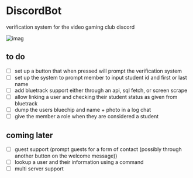 # DiscordBot
verification system for the video gaming club discord

![imag](https://cdn.discordapp.com/attachments/1006411318028402708/1016509232713043968/dark_background_banner_vinyl_res.png)

## to do
- [ ] set up a button that when pressed will prompt the verification system
- [ ] set up the system to prompt member to input student id and first or last name
- [ ] add bluetrack support either through an api, sql fetch, or screen scrape
- [ ] allow linking a user and checking their student status as given from bluetrack
- [ ] dump the users bluechip and name + photo in a log chat
- [ ] give the member a role when they are considered a student

## coming later
- [ ] guest support (prompt guests for a form of contact (possibly through another button on the welcome message))
- [ ] lookup a user and their information using a command
- [ ] multi server support
